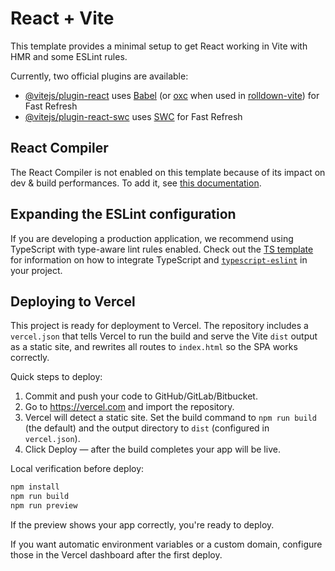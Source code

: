 # React + Vite

This template provides a minimal setup to get React working in Vite with HMR and some ESLint rules.

Currently, two official plugins are available:

- [@vitejs/plugin-react](https://github.com/vitejs/vite-plugin-react/blob/main/packages/plugin-react) uses [Babel](https://babeljs.io/) (or [oxc](https://oxc.rs) when used in [rolldown-vite](https://vite.dev/guide/rolldown)) for Fast Refresh
- [@vitejs/plugin-react-swc](https://github.com/vitejs/vite-plugin-react/blob/main/packages/plugin-react-swc) uses [SWC](https://swc.rs/) for Fast Refresh

## React Compiler

The React Compiler is not enabled on this template because of its impact on dev & build performances. To add it, see [this documentation](https://react.dev/learn/react-compiler/installation).

## Expanding the ESLint configuration

If you are developing a production application, we recommend using TypeScript with type-aware lint rules enabled. Check out the [TS template](https://github.com/vitejs/vite/tree/main/packages/create-vite/template-react-ts) for information on how to integrate TypeScript and [`typescript-eslint`](https://typescript-eslint.io) in your project.

## Deploying to Vercel

This project is ready for deployment to Vercel. The repository includes a `vercel.json` that tells Vercel to run the build and serve the Vite `dist` output as a static site, and rewrites all routes to `index.html` so the SPA works correctly.

Quick steps to deploy:

1. Commit and push your code to GitHub/GitLab/Bitbucket.
2. Go to https://vercel.com and import the repository.
3. Vercel will detect a static site. Set the build command to `npm run build` (the default) and the output directory to `dist` (configured in `vercel.json`).
4. Click Deploy — after the build completes your app will be live.

Local verification before deploy:

```bash
npm install
npm run build
npm run preview
```

If the preview shows your app correctly, you're ready to deploy.

If you want automatic environment variables or a custom domain, configure those in the Vercel dashboard after the first deploy.
